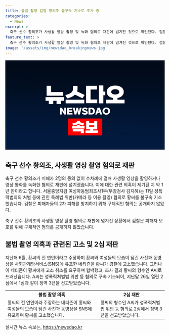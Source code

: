 ```yaml
---
title: 불법 촬영 검찰 황의조 불구속 기소로 조사 중
categories:
  - News
excerpt: >
  축구 선수 황의조가 사생활 영상 촬영 및 녹화 혐의로 재판에 넘겨진 것으로 확인됐다. 검찰은 피해자들의 2차 피해를 방지하기 위해 구체적인 혐의를 공개하지 않았으며, 이 관련 사건은 지난해 6월 발생했다. 황의조는 전 연인으로 주장되는 여성이 SNS에 사진과 동영상을 유포하며 불법 촬영 의혹을 제기하자 경찰에 고소했으며, 이 네티즌이 황의조의 형수로 확인됐다. A씨는 해당 사건으로 형을 선고받은 바 있다.
feature_text: >
  축구 선수 황의조가 사생활 영상 촬영 및 녹화 혐의로 재판에 넘겨진 것으로 확인됐다. 검찰은 피해자들의 2차 피해를 방지하기 위해 구체적인 혐의를 공개하지 않았으며, 이 관련 사건은 지난해 6월 발생했다. 황의조는 전 연인으로 주장되는 여성이 SNS에 사진과 동영상을 유포하며 불법 촬영 의혹을 제기하자 경찰에 고소했으며, 이 네티즌이 황의조의 형수로 확인됐다. A씨는 해당 사건으로 형을 선고받은 바 있다.
image: '/assets/img/newsdao_breakingnews.jpg'
---
```


<p><img src="/assets/img/newsdao_breakingnews.jpg" alt="koreaapp 속보" /></p>

<h2 data-ke-size="size26">축구 선수 황의조, 사생활 영상 촬영 혐의로 재판</h2>

<p>축구 선수 황의조가 피해자 2명의 동의 없이 수차례에 걸쳐 사생활 영상을 촬영하거나 영상 통화를 녹화한 혐의로 재판에 넘겨졌습니다. 이에 대한 관련 의혹이 제기된 지 약 1년 만이라고 합니다. 서울중앙지검 여성아동범죄조사1부(부장검사 김지혜)는 11일 성폭력범죄의 처벌 등에 관한 특례법 위반(카메라 등 이용 촬영) 혐의로 황씨를 불구속 기소했습니다. 검찰은 피해자들의 2차 피해를 방지하기 위해 구체적인 혐의는 공개하지 않았다.</p>

<p data-ke-size="size16">축구 선수 황의조의 사생활 영상 촬영 혐의로 재판에 넘겨진 상황에서 검찰은 피해자 보호를 위해 구체적인 혐의를 공개하지 않았습니다.</p>

<h2 data-ke-size="size26">불법 촬영 의혹과 관련된 고소 및 2심 재판</h2>

<p>지난해 6월, 황씨의 전 연인이라고 주장하며 황씨와 여성들의 모습이 담긴 사진과 동영상을 사회관계망서비스(SNS)에 유포한 네티즌을 황씨가 경찰에 고소했습니다. 그러나 이 네티즌이 황씨에게 고소 취소를 요구하며 협박했고, 조사 결과 황씨의 형수인 A씨로 드러났습니다. A씨는 성폭력처벌법 위반 등 혐의로 구속 기소되어, 지난달 26일 열린 2심에서 1심과 같이 징역 3년을 선고받았습니다.</p>

<table>
  <tr>
    <td style="text-align: center; height: 17px;"><b>불법 촬영 의혹</b></td>
    <td style="text-align: center; height: 17px;"><b>2심 재판</b></td>
  </tr>
  <tr>
    <td>황씨의 전 연인이라 주장하는 네티즌이 황씨와 여성들의 모습이 담긴 사진과 동영상을 SNS에 유포하며 황씨를 고소했습니다.</td>
    <td>황씨의 형수인 A씨가 성폭력처벌법 위반 등 혐의로 2심에서 징역 3년을 선고받았습니다.</td>
  </tr>
</table>
실시간 뉴스 속보는, <a href="https://newsdao.kr" rel="dofollow">https://newsdao.kr</a>


